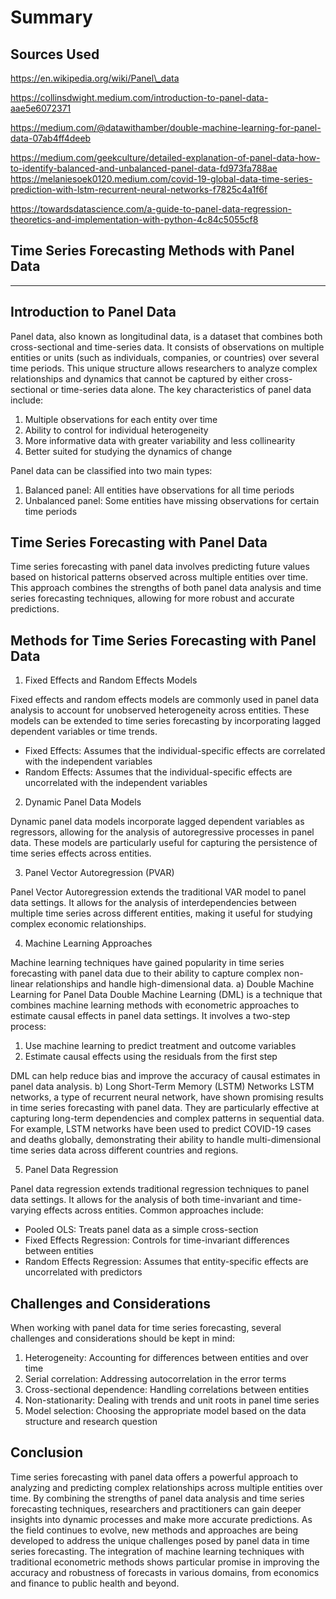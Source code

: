 # Summary

## Sources Used
https://en.wikipedia.org/wiki/Panel\_data  
  
https://collinsdwight.medium.com/introduction-to-panel-data-aae5e6072371  
  
https://medium.com/@datawithamber/double-machine-learning-for-panel-data-07ab4ff4deeb  
  
https://medium.com/geekculture/detailed-explanation-of-panel-data-how-to-identify-balanced-and-unbalanced-panel-data-fd973fa788ae  
https://melaniesoek0120.medium.com/covid-19-global-data-time-series-prediction-with-lstm-recurrent-neural-networks-f7825c4a1f6f  
  
https://towardsdatascience.com/a-guide-to-panel-data-regression-theoretics-and-implementation-with-python-4c84c5055cf8


## Time Series Forecasting Methods with Panel Data
-----------------------------------------------

Introduction to Panel Data
--------------------------

Panel data, also known as longitudinal data, is a dataset that combines both cross-sectional and time-series data. It consists of observations on multiple entities or units (such as individuals, companies, or countries) over several time periods. This unique structure allows researchers to analyze complex relationships and dynamics that cannot be captured by either cross-sectional or time-series data alone. The key characteristics of panel data include:

1.  Multiple observations for each entity over time
2.  Ability to control for individual heterogeneity
3.  More informative data with greater variability and less collinearity
4.  Better suited for studying the dynamics of change

Panel data can be classified into two main types:

1.  Balanced panel: All entities have observations for all time periods
2.  Unbalanced panel: Some entities have missing observations for certain time periods

Time Series Forecasting with Panel Data
---------------------------------------

Time series forecasting with panel data involves predicting future values based on historical patterns observed across multiple entities over time. This approach combines the strengths of both panel data analysis and time series forecasting techniques, allowing for more robust and accurate predictions.

Methods for Time Series Forecasting with Panel Data
---------------------------------------------------

1.  Fixed Effects and Random Effects Models

Fixed effects and random effects models are commonly used in panel data analysis to account for unobserved heterogeneity across entities. These models can be extended to time series forecasting by incorporating lagged dependent variables or time trends.

*   Fixed Effects: Assumes that the individual-specific effects are correlated with the independent variables
*   Random Effects: Assumes that the individual-specific effects are uncorrelated with the independent variables

2.  Dynamic Panel Data Models

Dynamic panel data models incorporate lagged dependent variables as regressors, allowing for the analysis of autoregressive processes in panel data. These models are particularly useful for capturing the persistence of time series effects across entities.

3.  Panel Vector Autoregression (PVAR)

Panel Vector Autoregression extends the traditional VAR model to panel data settings. It allows for the analysis of interdependencies between multiple time series across different entities, making it useful for studying complex economic relationships.

4.  Machine Learning Approaches

Machine learning techniques have gained popularity in time series forecasting with panel data due to their ability to capture complex non-linear relationships and handle high-dimensional data. a) Double Machine Learning for Panel Data Double Machine Learning (DML) is a technique that combines machine learning methods with econometric approaches to estimate causal effects in panel data settings. It involves a two-step process:

1.  Use machine learning to predict treatment and outcome variables
2.  Estimate causal effects using the residuals from the first step

DML can help reduce bias and improve the accuracy of causal estimates in panel data analysis. b) Long Short-Term Memory (LSTM) Networks LSTM networks, a type of recurrent neural network, have shown promising results in time series forecasting with panel data. They are particularly effective at capturing long-term dependencies and complex patterns in sequential data. For example, LSTM networks have been used to predict COVID-19 cases and deaths globally, demonstrating their ability to handle multi-dimensional time series data across different countries and regions.

5.  Panel Data Regression

Panel data regression extends traditional regression techniques to panel data settings. It allows for the analysis of both time-invariant and time-varying effects across entities. Common approaches include:

*   Pooled OLS: Treats panel data as a simple cross-section
*   Fixed Effects Regression: Controls for time-invariant differences between entities
*   Random Effects Regression: Assumes that entity-specific effects are uncorrelated with predictors

Challenges and Considerations
-----------------------------

When working with panel data for time series forecasting, several challenges and considerations should be kept in mind:

1.  Heterogeneity: Accounting for differences between entities and over time
2.  Serial correlation: Addressing autocorrelation in the error terms
3.  Cross-sectional dependence: Handling correlations between entities
4.  Non-stationarity: Dealing with trends and unit roots in panel time series
5.  Model selection: Choosing the appropriate model based on the data structure and research question

Conclusion
----------

Time series forecasting with panel data offers a powerful approach to analyzing and predicting complex relationships across multiple entities over time. By combining the strengths of panel data analysis and time series forecasting techniques, researchers and practitioners can gain deeper insights into dynamic processes and make more accurate predictions. As the field continues to evolve, new methods and approaches are being developed to address the unique challenges posed by panel data in time series forecasting. The integration of machine learning techniques with traditional econometric methods shows particular promise in improving the accuracy and robustness of forecasts in various domains, from economics and finance to public health and beyond.
